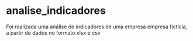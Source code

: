 # analise_indicadores
 Foi realizada uma análise de indicadores de uma empresa empresa fictícia, a partir de dados no formato xlsx e csv
